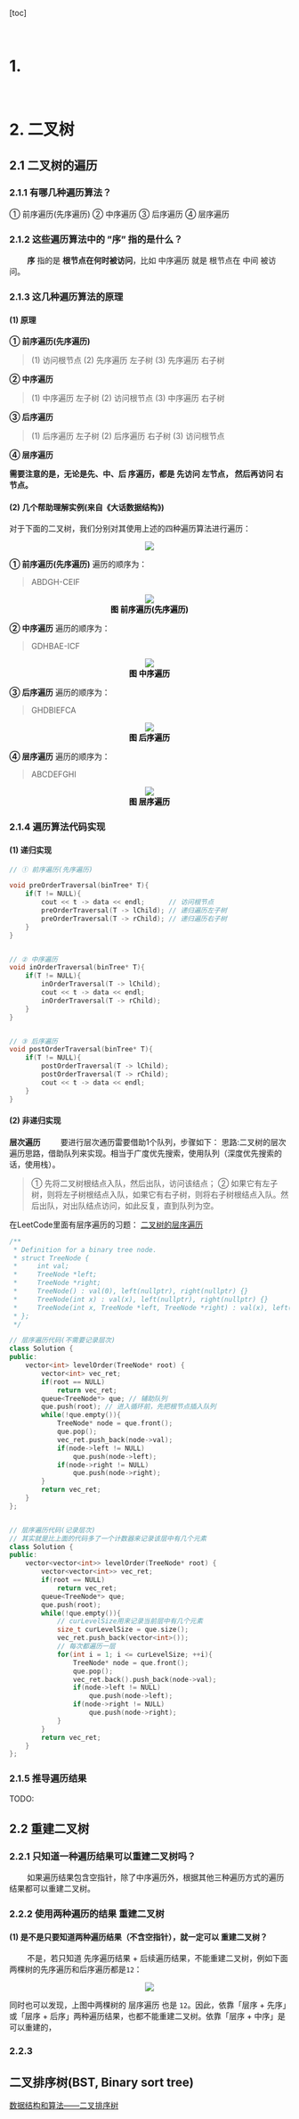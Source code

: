 [toc]





&emsp;
&emsp;
# 1. 




&emsp;
&emsp; 
# 2. 二叉树
## 2.1 二叉树的遍历
### 2.1.1 有哪几种遍历算法？
① 前序遍历(先序遍历)
② 中序遍历
③ 后序遍历
④ 层序遍历

### 2.1.2 这些遍历算法中的 ”序” 指的是什么？
&emsp;&emsp; **序** 指的是 **根节点在何时被访问**，比如 中序遍历 就是 根节点在 中间 被访问。

### 2.1.3 这几种遍历算法的原理
#### (1) 原理
**① 前序遍历(先序遍历)**
> (1) 访问根节点
> (2) 先序遍历 左子树
> (3) 先序遍历 右子树
>
**② 中序遍历**
> (1) 中序遍历 左子树
> (2) 访问根节点
> (3) 中序遍历 右子树
> 
**③ 后序遍历**
> (1) 后序遍历 左子树
> (2) 后序遍历 右子树
> (3) 访问根节点
>
**④ 层序遍历**
> 
>
**需要注意的是，无论是先、中、后 序遍历，都是 先访问 左节点， 然后再访问 右节点。**
#### (2) 几个帮助理解实例(来自《大话数据结构》)
对于下面的二叉树，我们分别对其使用上述的四种遍历算法进行遍历：
<div align="center"> <img src="./pic/tree/Traversal.png"> </div>

**① 前序遍历(先序遍历)**
遍历的顺序为： 
> ABDGH-CEIF
> 
<div align="center"> <img src="./pic/tree/preOrderTraversal.png"> </div>
<center> <font color=black> <b> 图 前序遍历(先序遍历)</b> </font> </center>

**② 中序遍历**
遍历的顺序为：
> GDHBAE-ICF
> 
<div align="center"> <img src="./pic/tree/inOrderTraversal.png"> </div>
<center> <font color=black> <b> 图 中序遍历</b> </font> </center>

**③ 后序遍历**
遍历的顺序为： 
> GHDBIEFCA
> 
<div align="center"> <img src="./pic/tree/postOrderTraversal.png"> </div>
<center> <font color=black> <b> 图 后序遍历</b> </font> </center>

**④ 层序遍历**
遍历的顺序为： 
> ABCDEFGHI
> 
<div align="center"> <img src="./pic/tree/levelOrderTraversal.png"> </div>
<center> <font color=black> <b> 图 层序遍历</b> </font> </center>

### 2.1.4 遍历算法代码实现
#### (1) 递归实现
```cpp
// ① 前序遍历(先序遍历)

void preOrderTraversal(binTree* T){
	if(T != NULL){
		cout << t -> data << endl;      // 访问根节点
		preOrderTraversal(T -> lChild); // 递归遍历左子树
		preOrderTraversal(T -> rChild); // 递归遍历右子树
	}
}


// ② 中序遍历
void inOrderTraversal(binTree* T){
	if(T != NULL){
		inOrderTraversal(T -> lChild);
		cout << t -> data << endl;
		inOrderTraversal(T -> rChild);
	}
}


// ③ 后序遍历
void postOrderTraversal(binTree* T){
	if(T != NULL){
		postOrderTraversal(T -> lChild);
		postOrderTraversal(T -> rChild);
		cout << t -> data << endl;		
	}
}
```
#### (2) 非递归实现
**层次遍历** 
&emsp;&emsp; 要进行层次通历雷要借助1个队列，步骤如下：
思路:二叉树的层次遍历思路，借助队列来实现。相当于广度优先搜索，使用队列（深度优先搜索的话，使用栈）。
> ① 先将二叉树根结点入队，然后出队，访问该结点；
> ② 如果它有左子树，则将左子树根结点入队，如果它有右子树，则将右子树根结点入队。然后出队，对出队结点访问，如此反复，直到队列为空。 
> 
在LeetCode里面有层序遍历的习题： [二叉树的层序遍历](https://leetcode.cn/problems/binary-tree-level-order-traversal/)
```cpp
/**
 * Definition for a binary tree node.
 * struct TreeNode {
 *     int val;
 *     TreeNode *left;
 *     TreeNode *right;
 *     TreeNode() : val(0), left(nullptr), right(nullptr) {}
 *     TreeNode(int x) : val(x), left(nullptr), right(nullptr) {}
 *     TreeNode(int x, TreeNode *left, TreeNode *right) : val(x), left(left), right(right) {}
 * };
 */

// 层序遍历代码(不需要记录层次)
class Solution {
public:
    vector<int> levelOrder(TreeNode* root) {
        vector<int> vec_ret;
        if(root == NULL)
            return vec_ret;
        queue<TreeNode*> que; // 辅助队列
        que.push(root); // 进入循环前，先把根节点插入队列
        while(!que.empty()){
            TreeNode* node = que.front();
            que.pop();
            vec_ret.push_back(node->val);
            if(node->left != NULL)
                que.push(node->left);
            if(node->right != NULL)
                que.push(node->right);
        }
        return vec_ret;
    }
};


// 层序遍历代码(记录层次)
// 其实就是比上面的代码多了一个计数器来记录该层中有几个元素
class Solution {
public:
    vector<vector<int>> levelOrder(TreeNode* root) {
        vector<vector<int>> vec_ret;
        if(root == NULL)
            return vec_ret;
        queue<TreeNode*> que;
        que.push(root);
        while(!que.empty()){
			// curLevelSize用来记录当前层中有几个元素
            size_t curLevelSize = que.size(); 
            vec_ret.push_back(vector<int>());
			// 每次都遍历一层
            for(int i = 1; i <= curLevelSize; ++i){
                TreeNode* node = que.front();
                que.pop();
                vec_ret.back().push_back(node->val);
                if(node->left != NULL)
                    que.push(node->left);
                if(node->right != NULL)
                    que.push(node->right);
            }
        }
        return vec_ret;
    }
};
```

### 2.1.5 推导遍历结果
TODO:

## 2.2 重建二叉树
### 2.2.1 只知道一种遍历结果可以重建二叉树吗？
&emsp;&emsp; 如果遍历结果包含空指针，除了中序遍历外，根据其他三种遍历方式的遍历结果都可以重建二叉树。

### 2.2.2 使用两种遍历的结果 重建二叉树
#### (1) 是不是只要知道两种遍历结果（不含空指针），就一定可以 重建二叉树？
&emsp;&emsp; 不是，若只知道 先序遍历结果 + 后续遍历结果，不能重建二叉树，例如下面两棵树的先序遍历和后序遍历都是`12`：
<div align="center"> <img src="./pic/tree/rebuild_binar_tree.png"> </div>

同时也可以发现，上图中两棵树的 层序遍历 也是 `12`。因此，依靠「层序 + 先序」或「层序 + 后序」两种遍历结果，也都不能重建二叉树。依靠「层序 + 中序」是可以重建的，


### 2.2.3 


## 二叉排序树(BST, Binary sort tree)
[数据结构和算法——二叉排序树](https://blog.csdn.net/google19890102/article/details/54378628)
